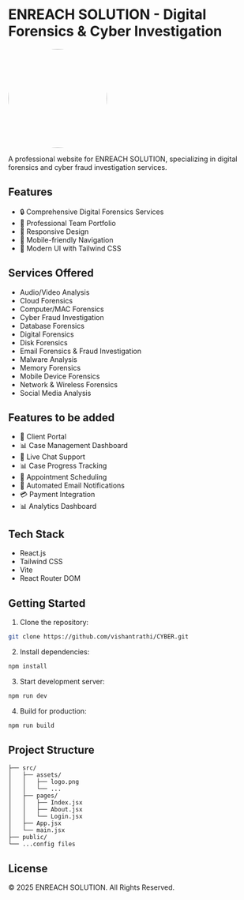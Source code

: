 # ENREACH SOLUTION - Digital Forensics & Cyber Investigation

<img src="https://github.com/user-attachments/assets/fcd7e965-c0ef-42c4-8443-938acde0da68" alt="logo" width="200" height="200" style="border-radius: 50%;">





A professional website for ENREACH SOLUTION, specializing in digital forensics and cyber fraud investigation services.

## Features

- 🔒 Comprehensive Digital Forensics Services
- 💼 Professional Team Portfolio
- 📱 Responsive Design
- 🍔 Mobile-friendly Navigation
- 🎨 Modern UI with Tailwind CSS

## Services Offered

- Audio/Video Analysis
- Cloud Forensics
- Computer/MAC Forensics
- Cyber Fraud Investigation
- Database Forensics
- Digital Forensics
- Disk Forensics
- Email Forensics & Fraud Investigation
- Malware Analysis
- Memory Forensics
- Mobile Device Forensics
- Network & Wireless Forensics
- Social Media Analysis

## Features to be added
- 📱 Client Portal
- 📊 Case Management Dashboard
- 💬 Live Chat Support
- 📊 Case Progress Tracking
- 📅 Appointment Scheduling
- 📧 Automated Email Notifications
- 💳 Payment Integration
- 📊 Analytics Dashboard

## Tech Stack

- React.js
- Tailwind CSS
- Vite
- React Router DOM

## Getting Started

1. Clone the repository:
```sh
git clone https://github.com/vishantrathi/CYBER.git
```

2. Install dependencies:
```sh
npm install
```

3. Start development server:
```sh
npm run dev
```

4. Build for production:
```sh
npm run build
```

## Project Structure

```
├── src/
│   ├── assets/
│   │   ├── logo.png
│   │   └── ...
│   ├── pages/
│   │   ├── Index.jsx
│   │   ├── About.jsx
│   │   └── Login.jsx
│   ├── App.jsx
│   └── main.jsx
├── public/
└── ...config files
```



## License

© 2025 ENREACH SOLUTION. All Rights Reserved.

